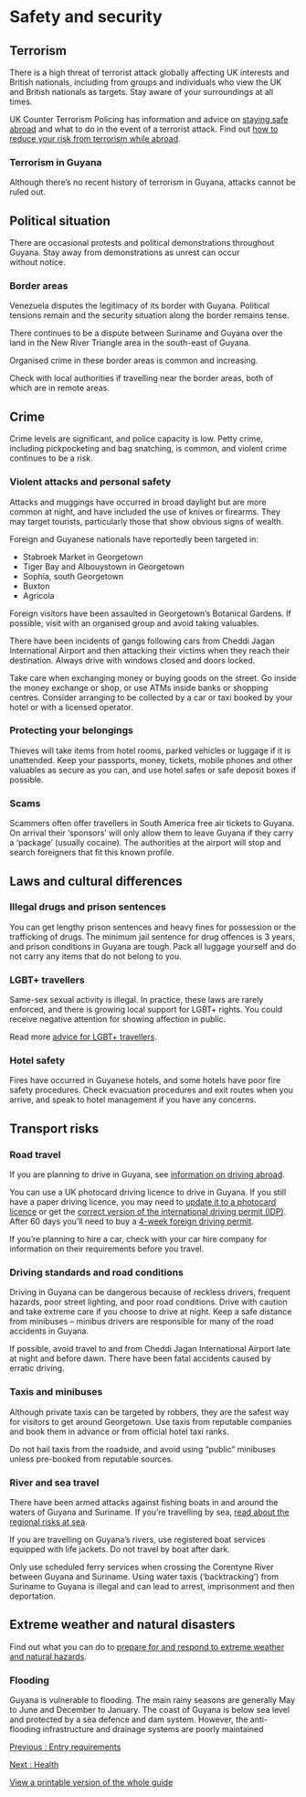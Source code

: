 # Safety and security

## Terrorism

There is a high threat of terrorist attack globally affecting UK interests and British nationals, including from groups and individuals who view the UK and British nationals as targets. Stay aware of your surroundings at all times.

UK Counter Terrorism Policing has information and advice on [staying safe abroad](https://www.counterterrorism.police.uk/safetyadvice/) and what to do in the event of a terrorist attack. Find out [how to reduce your risk from terrorism while abroad](https://www.gov.uk/guidance/reduce-your-risk-from-terrorism-while-abroad).

### Terrorism in Guyana

Although there’s no recent history of terrorism in Guyana, attacks cannot be ruled out.

## Political situation

There are occasional protests and political demonstrations throughout Guyana. Stay away from demonstrations as unrest can occur without notice.

### Border areas

Venezuela disputes the legitimacy of its border with Guyana. Political tensions remain and the security situation along the border remains tense.

There continues to be a dispute between Suriname and Guyana over the land in the New River Triangle area in the south-east of Guyana.

Organised crime in these border areas is common and increasing.

Check with local authorities if travelling near the border areas, both of which are in remote areas.

## Crime

Crime levels are significant, and police capacity is low. Petty crime, including pickpocketing and bag snatching, is common, and violent crime continues to be a risk.

### Violent attacks and personal safety

Attacks and muggings have occurred in broad daylight but are more common at night, and have included the use of knives or firearms. They may target tourists, particularly those that show obvious signs of wealth.

Foreign and Guyanese nationals have reportedly been targeted in:

* Stabroek Market in Georgetown
* Tiger Bay and Albouystown in Georgetown
* Sophia, south Georgetown
* Buxton
* Agricola

Foreign visitors have been assaulted in Georgetown’s Botanical Gardens. If possible, visit with an organised group and avoid taking valuables.

There have been incidents of gangs following cars from Cheddi Jagan International Airport and then attacking their victims when they reach their destination. Always drive with windows closed and doors locked.

Take care when exchanging money or buying goods on the street. Go inside the money exchange or shop, or use ATMs inside banks or shopping centres. Consider arranging to be collected by a car or taxi booked by your hotel or with a licensed operator.

### Protecting your belongings

Thieves will take items from hotel rooms, parked vehicles or luggage if it is unattended. Keep your passports, money, tickets, mobile phones and other valuables as secure as you can, and use hotel safes or safe deposit boxes if possible.

### Scams

Scammers often offer travellers in South America free air tickets to Guyana. On arrival their ‘sponsors’ will only allow them to leave Guyana if they carry a ‘package’ (usually cocaine). The authorities at the airport will stop and search foreigners that fit this known profile.

## Laws and cultural differences

### Illegal drugs and prison sentences

You can get lengthy prison sentences and heavy fines for possession or the trafficking of drugs. The minimum jail sentence for drug offences is 3 years, and prison conditions in Guyana are tough. Pack all luggage yourself and do not carry any items that do not belong to you.

### LGBT+ travellers

Same-sex sexual activity is illegal. In practice, these laws are rarely enforced, and there is growing local support for LGBT+ rights. You could receive negative attention for showing affection in public.

Read more [advice for LGBT+ travellers](https://www.gov.uk/lesbian-gay-bisexual-and-transgender-foreign-travel-advice).

### Hotel safety

Fires have occurred in Guyanese hotels, and some hotels have poor fire safety procedures. Check evacuation procedures and exit routes when you arrive, and speak to hotel management if you have any concerns.

## Transport risks

### Road travel

If you are planning to drive in Guyana, see [information on driving abroad](https://www.gov.uk/driving-abroad).

You can use a UK photocard driving licence to drive in Guyana. If you still have a paper driving licence, you may need to [update it to a photocard licence](https://www.gov.uk/exchange-paper-driving-licence) or get the [correct version of the international driving permit (IDP)](https://www.gov.uk/driving-abroad/international-driving-permit). After 60 days you’ll need to buy a [4-week foreign driving permit](https://www.gra.gov.gy/driving-with-a-foreign-licence/).

If you’re planning to hire a car, check with your car hire company for information on their requirements before you travel.

### Driving standards and road conditions

Driving in Guyana can be dangerous because of reckless drivers, frequent hazards, poor street lighting, and poor road conditions. Drive with caution and take extreme care if you choose to drive at night. Keep a safe distance from minibuses – minibus drivers are responsible for many of the road accidents in Guyana.

If possible, avoid travel to and from Cheddi Jagan International Airport late at night and before dawn. There have been fatal accidents caused by erratic driving.

### Taxis and minibuses

Although private taxis can be targeted by robbers, they are the safest way for visitors to get around Georgetown. Use taxis from reputable companies and book them in advance or from official hotel taxi ranks.

Do not hail taxis from the roadside, and avoid using “public” minibuses unless pre-booked from reputable sources.

### River and sea travel

There have been armed attacks against fishing boats in and around the waters of Guyana and Suriname. If you’re travelling by sea, [read about the regional risks at sea](https://www.gov.uk/guidance/sea-river-and-piracy-safety).

If you are travelling on Guyana’s rivers, use registered boat services equipped with life jackets. Do not travel by boat after dark.

Only use scheduled ferry services when crossing the Corentyne River between Guyana and Suriname. Using water taxis (‘backtracking’) from Suriname to Guyana is illegal and can lead to arrest, imprisonment and then deportation.

## Extreme weather and natural disasters

Find out what you can do to [prepare for and respond to extreme weather and natural hazards](https://www.gov.uk/guidance/tropical-cyclones).

### Flooding

Guyana is vulnerable to flooding. The main rainy seasons are generally May to June and December to January. The coast of Guyana is below sea level and protected by a sea defence and dam system. However, the anti-flooding infrastructure and drainage systems are poorly maintained

[Previous
:
Entry requirements](/foreign-travel-advice/guyana/entry-requirements)

[Next
:
Health](/foreign-travel-advice/guyana/health)

[View a printable version of the whole guide](/foreign-travel-advice/guyana/print)